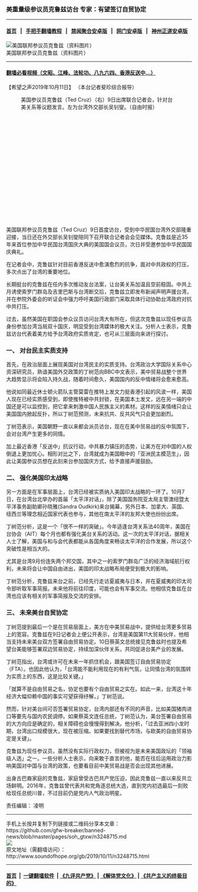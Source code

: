 ### 美重量级参议员克鲁兹访台 专家：有望签订自贸协定
------------------------

#### [首页](https://github.com/gfw-breaker/banned-news/blob/master/README.md) &nbsp;&nbsp;|&nbsp;&nbsp; [手把手翻墙教程](https://github.com/gfw-breaker/guides/wiki) &nbsp;&nbsp;|&nbsp;&nbsp; [禁闻聚合安卓版](https://github.com/gfw-breaker/bn-android) &nbsp;&nbsp;|&nbsp;&nbsp; [网门安卓版](https://github.com/oGate2/oGate) &nbsp;&nbsp;|&nbsp;&nbsp; [神州正道安卓版](https://github.com/SzzdOgate/update) 



<div class="zhidingtu">
 <div class="ar-wrap-3x2">
  <img alt="美国联邦参议员克鲁兹（资料图片）" class="ar-wrap-inside-fill" src="http://img.soundofhope.org/2019/10/screenshot2019-10-11at2.34.09pm.png"/>
 </div>
 <div class="caption">
  美国联邦参议员克鲁兹（资料图片）
 </div>
</div>
<hr/>


#### [翻墙必看视频（文昭、江峰、法轮功、八九六四、香港反送中...）](https://github.com/gfw-breaker/banned-news/blob/master/pages/links.md)

<div class="content">
 <p>
  <span class="content-info-date">
   【希望之声2019年10月11日】
  </span>
  <span class="content-info-type">
   （本台记者斐珍综合报导）
  </span>
 </p>
 <figure class="wp-caption aligncenter img-width-m" id="attachment_3248733">
  <img alt="" class="wp-image-3248733 size-medium" src="http://img.soundofhope.org/2019/10/screenshot2019-10-11at11.39.03am-600x368.png" srcset="http://img.soundofhope.org/2019/10/screenshot2019-10-11at11.39.03am-600x368.png 600w, http://img.soundofhope.org/2019/10/screenshot2019-10-11at11.39.03am-180x110.png 180w, http://img.soundofhope.org/2019/10/screenshot2019-10-11at11.39.03am-366x224.png 366w, http://img.soundofhope.org/2019/10/screenshot2019-10-11at11.39.03am.png 750w">
   <br/><figcaption class="wp-caption-text">
    美国参议员克鲁兹（Ted Cruz）（右）9日出席联合记者会，针对台美关系等议题发言。左为台湾外交部长吴钊燮。（自由时报）
   </figcaption><br/>
  </img>
 </figure><br/>
 <div class="widget ad-300x250 ad-ecf">
  <!-- ZW30 Post Embed 300x250 1 -->
  <ins class="adsbygoogle" data-ad-client="ca-pub-1519518652909441" data-ad-slot="9768754376" style="display:inline-block;width:300px;height:250px">
  </ins>
 </div>
 <p>
  美国联邦参议员克鲁兹（Ted Cruz）9日首度访台，受到中华民国台湾外交部隆重迎接，当日还在外交部长吴钊燮陪同下召开联合记者会会见媒体。克鲁兹是近35年来首位参加中华民国台湾国庆大典的美国国会议员，次日并受邀参加中华民国国庆典礼。
 </p>
 <p>
  在记者会中，克鲁兹针对目前香港反送中愈演愈烈的抗争，面对中共政权的打压，多次点出了台湾的重要地位。
 </p>
 <p>
  长期挺台的克鲁兹在任内多次推动友台法案，让台美关系加温且空前稳固。中共上月诱使索罗门群岛及吉里巴斯与台湾断交后，克鲁兹立即发布新闻声明声援台湾，并在参院外委会的听证会中强力呼吁美国行政部门采取具体行动协助台湾政府对抗中共打压。
 </p>
 <p>
  过去，虽然美国在职国会参众议员访问台湾大有所在，但这次克鲁兹以现任参议员身份参加台湾当局双十国庆，明显受到台湾媒体的极大关注。分析人士表示，克鲁兹访台代表着美方给予台湾政府实质肯定，也可从三层面向来进行探讨。
 </p>
 <h3>
  <strong>
   一、
  </strong>
  <strong>
   对台民主实质支持
  </strong>
 </h3>
 <p>
  首先，在政治层面上展现美国对台湾民主的实质支持。台湾政治大学国际关系中心资深研究员，熟谙美国外交政策的丁树范向BBC中文表示，美中贸易战整个世界大趋势显示将会陷入持久战，随着时间愈久，美国国内的反中情绪将会愈来愈高。
 </p>
 <p>
  他说如同最近休士顿火箭队主管莫雷在推特上发文力挺香港引起的风波一样，美国人现在已经实质感受到，即使推特被中共封锁，在美国本土发文，远在另一端的中国还是可以监控到，把它拿来刺激中国人民族主义的素材。这样的反美情绪只会让美国国内掀起反扑，所以丁树范预测，未来抗共、反共风气只会更加剧烈。
 </p>
 <p>
  丁树范表示，美国朝野一直以来都会派员访台，现在在美中贸易战的反中氛围下，会对台湾产生更多的同情。
 </p>
 <p>
  加上最近香港「反送中」抗议行动，中共暴力镇压的态势，让美方在对中国的人权倒退上更加忧心。相形对比之下，台湾就成为美国眼中的「亚洲民主模范生」，因此让美国参议员想在此刻来台参加国庆方式，给予直接声援鼓励。
 </p>
 <h3>
  <strong>
   二、
  </strong>
  <strong>
   强化美国印太战略
  </strong>
 </h3>
 <div>
 </div>
 <p>
  另一方面是在军事层面上，台湾已经被实质纳入美国印太战略的一环了。10月7日，在台湾台北举办的首届「太平洋对话」，除了美国国务院亚太局主管澳纽暨太平洋事务副助卿孙晓雅(Sandra Oudkirk)来台揭幕，另外日本、加拿大、英国、纽西兰等理念相近国家代表也参与，其他在南太平洋的友邦大使也纷纷出席。
 </p>
 <p>
  丁树范分析，这是一个「很不一样的突破」。今年适逢台湾关系法40周年，美国在台协会（AIT）每个月也都有强化美台关系的活动。这一次的太平洋对话，据相关人士了解，美国与和与会代表都能从各国角度来畅谈太平洋的合作发展，所以这个突破性是相当大的。
 </p>
 <p>
  尤其是台湾9月份连失两个邦交国，其中之一的索罗门群岛广泛的经济海域航行权利，未来将会让中国自由进出，美国的印太战略布局便受到极大的影响。
 </p>
 <p>
  丁树范分析，克鲁兹来台之前，已经先行走访夏威夷与日本，并在夏威夷的印太司令部听取军事简报。未来他将前往印度，可能也会有军事交流。他相信克鲁兹在台湾也应该有相关的军事简报及交流的安排。
 </p>
 <h3>
  <strong>
   三、
  </strong>
  <strong>
   未来美台自贸协定
  </strong>
 </h3>
 <p>
  丁树范提到最后一个是在贸易层面上，美方在中美贸易战中，提供给台湾更多贸易上的宽容。克鲁兹在9日记者会上便公开表示，台湾是美国第11大贸易伙伴，他相当支持未来美台双方签署自由贸易协定。10日蔡英文总统接见克鲁兹时也提及希望台美能够签署双边贸易协定，持续加深伙伴关系，共同促进台美产业的发展。
 </p>
 <p>
  丁树范指出，台湾或许可在未来一年抓住机会，跟美国签订自由贸易协定（FTA）。也因此他认为，「台湾能不能利用现在的有利气氛，让同情台湾的氛围转为实质上的东西，这是比较关键。」
 </p>
 <p>
  「就算不是自由贸易之名，协定也要有个自由贸易之实在。如此一来，台湾这十年经济大幅仰赖中国的事实可望获得纾解，」丁树范说。
 </p>
 <p>
  然而，针对美台间可否签署贸易协定，台湾内部还有不同的声音，比如美国猪肉进口等要先与国内农民调停。如果蔡英文连任总统，丁树范认为，美台签署自由贸易的大方向应是确定的，相关障碍也会慢慢得到解决。他分析，「过去亚洲四小龙时期，台湾出口规模很大，现在被压缩。如果要找到替代市场，与欧美的自由贸易协定是关键」。
 </p>
 <p>
  克鲁兹为现任参议员，虽然没有实际行政权力，但被视为是未来美国政坛的「领袖级人选」之一。一些分析人士表示，向来敢于直言的他，能否在往后运用政治力影响美国对中国与台湾的政策，也要看目前中美贸易战是否会出现其他进展。
 </p>
 <p>
  出身古巴裔家庭的克鲁兹，家庭曾受古巴共产党压迫，因此克鲁兹一直以来反共立场鲜明。2016年，克鲁兹曾代表共和党角逐总统大选，直到党内初选最后一刻败给现任总统川普，不过目前仍是党内人气政治明星。
 </p>
 <div class="content-info-btm">
  <p class="content-info-zerenbianji">
   <span class="content-info-title">
    责任编辑：
   </span>
   <span class="content-info-content">
    凌明
   </span>
  </p>
 </div>
</div>

<hr/>
手机上长按并复制下列链接或二维码分享本文章：<br/>
https://github.com/gfw-breaker/banned-news/blob/master/pages/soh_gtxw/n3248715.md <br/>
<a href='https://github.com/gfw-breaker/banned-news/blob/master/pages/soh_gtxw/n3248715.md'><img src='https://github.com/gfw-breaker/banned-news/blob/master/pages/soh_gtxw/n3248715.md.png'/></a> <br/>
原文地址（需翻墙访问）：http://www.soundofhope.org/gb/2019/10/11/n3248715.html


------------------------
#### [首页](https://github.com/gfw-breaker/banned-news/blob/master/README.md) &nbsp;|&nbsp; [一键翻墙软件](https://github.com/gfw-breaker/nogfw/blob/master/README.md) &nbsp;| [《九评共产党》](https://github.com/gfw-breaker/9ping.md/blob/master/README.md#九评之一评共产党是什么) | [《解体党文化》](https://github.com/gfw-breaker/jtdwh.md/blob/master/README.md) | [《共产主义的终极目的》](https://github.com/gfw-breaker/gczydzjmd.md/blob/master/README.md)


<img src='http://gfw-breaker.win/banned-news/pages/soh_gtxw/n3248715.md' width='0px' height='0px'/>